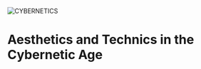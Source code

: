 ![CYBERNETICS](https://archives.library.illinois.edu/thought-collective/files/2017/03/brain.jpg)

# Aesthetics and Technics in the Cybernetic Age
